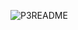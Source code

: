 ![P3README](https://user-images.githubusercontent.com/81045242/149172472-48f48d0e-e340-426b-97cd-776ec5bb9a95.PNG)



